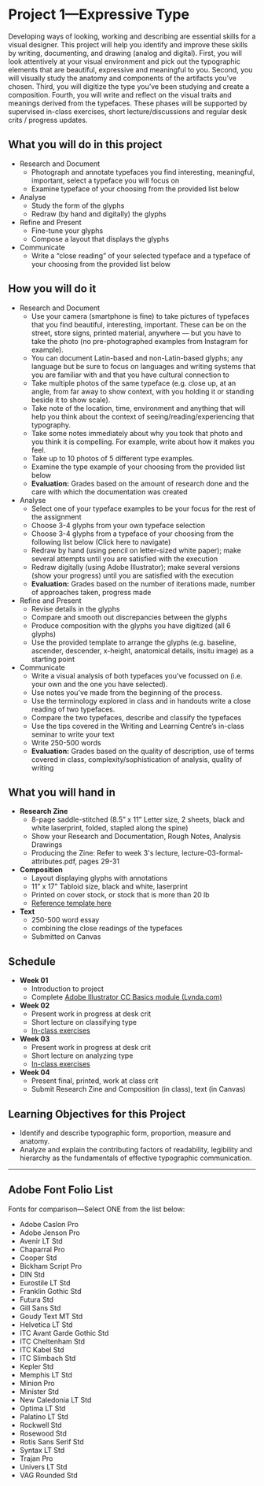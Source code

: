 # Project 1—Expressive Type

Developing ways of looking, working and describing are essential skills for a visual designer. This project will help you identify and improve these skills by writing, documenting, and drawing (analog and digital). First, you will look attentively at your visual environment and pick out the typographic elements that are beautiful, expressive and meaningful to you. Second, you will visually study the anatomy and components of the artifacts you’ve chosen. Third, you will digitize the type you’ve been studying and create a composition. Fourth, you will write and reflect on the visual traits and meanings derived from the typefaces. These phases will be supported by supervised in-class exercises, short lecture/discussions and regular desk crits / progress updates.

## What you will do in this project
- Research and Document
    - Photograph and annotate typefaces you find interesting, meaningful, important, select a typeface you will focus on
    - Examine typeface of your choosing from the provided list below
- Analyse
    - Study the form of the glyphs
    - Redraw (by hand and digitally) the glyphs
- Refine and Present
    - Fine-tune your glyphs
    - Compose a layout that displays the glyphs
- Communicate
    - Write a “close reading” of your selected typeface and a typeface of your choosing from the provided list below

## How you will do it
- Research and Document
    - Use your camera (smartphone is fine) to take pictures of typefaces that you find beautiful, interesting, important. These can be on the street, store signs, printed material, anywhere — but you have to take the photo (no pre-photographed examples from Instagram for example).
    - You can document Latin-based and non-Latin-based glyphs; any language but be sure to focus on languages and writing systems that you are familiar with and that you have cultural connection to
    - Take multiple photos of the same typeface (e.g. close up, at an angle, from far away to show context, with you holding it or standing beside it to show scale).
    - Take note of the location, time, environment and anything that will help you think about the context of seeing/reading/experiencing that typography.
    - Take some notes immediately about why you took that photo and you think it is compelling. For example, write about how it makes you feel.
    - Take up to 10 photos of 5 different type examples.
    - Examine the type example of your choosing from the provided list below
    - **Evaluation:** Grades based on the amount of research done and the care with which the documentation was created
- Analyse
    - Select one of your typeface examples to be your focus for the rest of the assignment
    - Choose 3-4 glyphs from your own typeface selection
    - Choose 3-4 glyphs from a typeface of your choosing from the following list below (Click here to navigate)
    - Redraw by hand (using pencil on letter-sized white paper); make several attempts until you are satisfied with the execution
    - Redraw digitally (using Adobe Illustrator); make several versions (show your progress) until you are satisfied with the execution
    - **Evaluation:** Grades based on the number of iterations made, number of approaches taken, progress made
- Refine and Present
    - Revise details in the glyphs
    - Compare and smooth out discrepancies between the glyphs
    - Produce composition with the glyphs you have digitized (all 6 glyphs)
    - Use the provided template to arrange the glyphs (e.g. baseline, ascender, descender, x-height, anatomical details, insitu image) as a starting point
- Communicate
    - Write a visual analysis of both typefaces you’ve focussed on (i.e. your own and the one you have selected).
    - Use notes you’ve made from the beginning of the process.
    - Use the terminology explored in class and in handouts write a close reading of two typefaces.
    - Compare the two typefaces, describe and classify the typefaces
    - Use the tips covered in the Writing and Learning Centre’s in-class seminar to write your text
    - Write 250-500 words
    - **Evaluation:** Grades based on the quality of description, use of terms covered in class, complexity/sophistication of analysis, quality of writing

## What you will hand in
- **Research Zine**
    - 8-page saddle-stitched (8.5” x 11” Letter size, 2 sheets, black and white laserprint, folded, stapled along the spine)
    - Show your Research and Documentation, Rough Notes, Analysis Drawings
    - Producing the Zine:  Refer to week 3's lecture, lecture-03-formal-attributes.pdf, pages 29-31
- **Composition**
    - Layout displaying glyphs with annotations
    - 11” x 17” Tabloid size, black and white, laserprint
    - Printed on cover stock, or stock that is more than 20 lb
    - [Reference template here](./content/exercise-1-template.ai)
- **Text**
    - 250-500 word essay
    - combining the close readings of the typefaces
    - Submitted on Canvas

## Schedule
- **Week 01**
    - Introduction to project
    - Complete [Adobe Illustrator CC Basics module (Lynda.com)](https://www.lynda.com/Illustrator-tutorials/Illustrator-CC-2019-Essential-Training/756294-2.html?org=ocadu.ca)
- **Week 02**
    - Present work in progress at desk crit
    - Short lecture on classifying type
    - [In-class exercises](./exercise-1-make-glyphs-explore-type-anatomy.md)
- **Week 03**
    - Present work in progress at desk crit
    - Short lecture on analyzing type
    - [In-class exercises](./exercise-2-formal-attributes.md)
- **Week 04**
    -  Present final, printed, work at class crit
    - Submit Research Zine and Composition (in class), text (in Canvas)

## Learning Objectives for this Project
- Identify and describe typographic form, proportion, measure and anatomy.
- Analyze and explain the contributing factors of readability, legibility and hierarchy as the fundamentals of effective typographic communication.

---

## Adobe Font Folio List

Fonts for comparison—Select ONE from the list below:

- Adobe Caslon Pro
- Adobe Jenson Pro
- Avenir LT Std
- Chaparral Pro
- Cooper Std
- Bickham Script Pro
- DIN Std
- Eurostile LT Std
- Franklin Gothic Std
- Futura Std
- Gill Sans Std
- Goudy Text MT Std
- Helvetica LT Std
- ITC Avant Garde Gothic Std
- ITC Cheltenham Std
- ITC Kabel Std
- ITC Slimbach Std
- Kepler Std
- Memphis LT Std
- Minion Pro
- Minister Std
- New Caledonia LT Std
- Optima LT Std
- Palatino LT Std
- Rockwell Std
- Rosewood Std
- Rotis Sans Serif Std
- Syntax LT Std
- Trajan Pro
- Univers LT Std
- VAG Rounded Std
